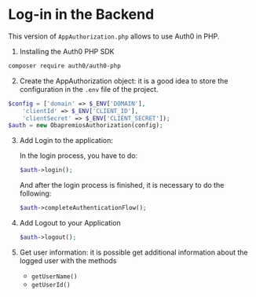 #  Log-in in the Backend

This version of ```AppAuthorization.php``` allows to use Auth0 in PHP. 

1. Installing the Auth0 PHP SDK

```bash
composer require auth0/auth0-php
```

2. Create the AppAuthorization object: it is a good idea to store the configuration in the ```.env``` file of the project.

```php
$config = ['domain' => $_ENV['DOMAIN'],
    'clientId' => $_ENV['CLIENT_ID'],
    'clientSecret' => $_ENV['CLIENT_SECRET']);
$auth = new ObapremiosAuthorization(config);
```

3. Add Login to the application:

   In the login process, you have to do:
   
   ```php
   $auth->login();
   ```
   
   And after the login process is finished, it is necessary to do the following:
   
   ```php
   $auth->completeAuthenticationFlow();
   ```
   
4. Add Logout to your Application

   ```php
   $auth->logout();
   ```
   
5. Get user information: it is possible get additional information about the logged user with the methods
   * `getUserName()`
   * `getUserId()`
